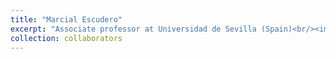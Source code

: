 ```yaml
---
title: "Marcial Escudero"
excerpt: "Associate professor at Universidad de Sevilla (Spain)<br/><img src='/images/500x300.png'>"
collection: collaborators
---
```


